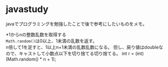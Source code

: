 # javastudy
javaでプログラミングを勉強したことで後で参考にしたいものをメモ。  
  
*1からnの整数乱数を取得する  
`Math.random()`は0以上、1未満の乱数を返す。  
n倍して1を足すと、1以上n+1未満の乱数乱数になる。
但し、戻り値はdoubleなので、キャストして小数点以下を切り捨てる切り捨てる。
    int r = (int)(Math.random() * n + 1);  
    
